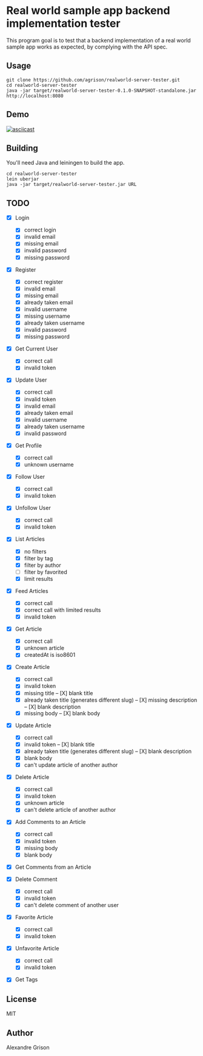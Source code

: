 # Real world sample app backend implementation tester

This program goal is to test that a backend implementation of a real world sample app works as expected,
by complying with the API spec.

## Usage

    git clone https://github.com/agrison/realworld-server-tester.git
    cd realworld-server-tester
    java -jar target/realworld-server-tester-0.1.0-SNAPSHOT-standalone.jar http://localhost:8080

## Demo

[![asciicast](https://asciinema.org/a/6whqohoubgyf4wfpsfqpv09vl.png)](https://asciinema.org/a/6whqohoubgyf4wfpsfqpv09vl)

## Building

You'll need Java and leiningen to build the app.

    cd realworld-server-tester
    lein uberjar
    java -jar target/realworld-server-tester.jar URL

## TODO

- [X] Login
  - [X] correct login
  - [X] invalid email
  - [X] missing email
  - [X] invalid password
  - [X] missing password
- [X] Register
  - [X] correct register
  - [X] invalid email
  - [X] missing email
  - [X] already taken email
  - [X] invalid username
  - [X] missing username
  - [X] already taken username
  - [X] invalid password
  - [X] missing password
- [X] Get Current User
  - [X] correct call
  - [X] invalid token
- [X] Update User
  - [X] correct call
  - [X] invalid token
  - [X] invalid email
  - [X] already taken email
  - [X] invalid username
  - [X] already taken username
  - [X] invalid password
- [X] Get Profile
  - [X] correct call
  - [X] unknown username
- [X] Follow User
  - [X] correct call
  - [X] invalid token
- [X] Unfollow User
  - [X] correct call
  - [X] invalid token
- [X] List Articles
  - [X] no filters
  - [X] filter by tag
  - [X] filter by author
  - [ ] filter by favorited
  - [X] limit results
- [X] Feed Articles
  - [X] correct call
  - [X] correct call with limited results
  - [X] invalid token
- [X] Get Article
  - [X] correct call
  - [X] unknown article
  - [X] createdAt is iso8601
- [X] Create Article
  - [X] correct call
  - [X] invalid token
  - [X] missing title
  – [X] blank title
  - [X] already taken title (generates different slug)
  – [X] missing description
  – [X] blank description
  - [X] missing body
  – [X] blank body
- [X] Update Article
  - [X] correct call
  - [X] invalid token
  – [X] blank title
  - [X] already taken title (generates different slug)
  – [X] blank description
  - [X] blank body
  - [X] can't update article of another author
- [X] Delete Article
  - [X] correct call
  - [X] invalid token
  - [X] unknown article
  - [X] can't delete article of another author
- [X] Add Comments to an Article
  - [X] correct call
  - [X] invalid token
  - [X] missing body
  - [X] blank body
- [X] Get Comments from an Article
- [X] Delete Comment
  - [X] correct call
  - [X] invalid token
  - [X] can't delete comment of another user
- [X] Favorite Article
  - [X] correct call
  - [X] invalid token
- [X] Unfavorite Article
  - [X] correct call
  - [X] invalid token
- [X] Get Tags


## License

MIT

## Author

Alexandre Grison